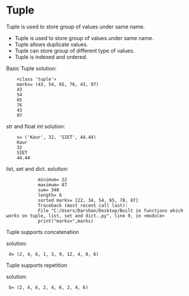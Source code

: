 # Tuple
Tuple is used to store group of values under same name. 

* Tuple is used to store group of values under same name.
* Tuple allows duplicate values.
* Tuple can store group of different type of values.
* Tuple is indexed and ordered.

Basic Tuple solution:

        <class 'tuple'>
        marks= (43, 54, 65, 76, 43, 97)
        43
        54
        65
        76
        43
        97
str and float int solution:

        s= ('Kaur', 32, 'SIET', 44.44)
        Kaur
        32
        SIET
        44.44
list, set and dict.
solution:

                minimum= 22
                maximum= 87
                sum= 340
                length= 6
                sorted marks= [22, 34, 54, 65, 78, 87]
                Traceback (most recent call last):
                File "C:/Users/Darshan/Desktop/Built in functions which works on tuple, list, set and dict..py", line 9, in <module>
                print("marks=",marks)

Tuple supports concatenation

solution:

     d= (2, 4, 6, 1, 3, 9, 12, 4, 8, 6)
     
Tuple supports repetition

solution:

     b= (2, 4, 6, 2, 4, 6, 2, 4, 6)

